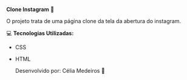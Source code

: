 **Clone Instagram** 📸

O projeto trata de uma página clone da tela da abertura do instagram.

💻 **Tecnologias Utilizadas:** 

- CSS			
- HTML

  Desenvolvido por:  Célia Medeiros 💛
